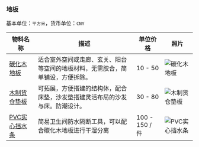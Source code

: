 ### 地板

基本单位：`平方米`，货币单位：`CNY`

物料名称 | 描述 | 单位价格 | 照片
----|------|----|-----
[碳化木地板](http://s.taobao.com/search?q=%CC%BC%BB%AF%C4%BE%B5%D8%B0%E5) | 适合室外空间或走廊、玄关、阳台等空间的地板材料，无需胶合，简单铺设，方便拆除。  | 10 - 50 | ![碳化木地板](http://gd4.alicdn.com/bao/uploaded/i4/TB1v5uFGXXXXXXcaXXXXXXXXXXX_!!0-item_pic.jpg_400x400.jpg_.webp)
[木制货仓垫板](http://s.taobao.com/search?q=%B5%E6%B2%D6%B0%E5+%C4%BE) | 可拓展，方便搭建的结构体，配合床垫，沙发垫搭建灵活布局的沙发与床。防潮设计。 | 30 - 80 | ![木制货仓垫板](http://g.search2.alicdn.com/img/bao/uploaded/i4/i2/T1NJk6FwVcXXXXXXXX_!!0-item_pic.jpg_250x250.jpg)
[PVC实心挡水条](http://s.taobao.com/search?q=PVC%CA%B5%D0%C4%B5%B2%CB%AE%CC%F5) | 简易卫生间防水隔断工具，可以配合碳化木地板进行干湿分离 | 100 - 150 / 件 | ![PVC实心挡水条](http://g.search2.alicdn.com/img/bao/uploaded/i4/i4/11588023356473390/T1aIWFXzpgXXXXXXXX_!!0-item_pic.jpg_250x250.jpg)
